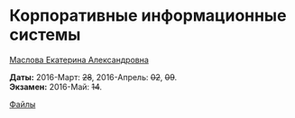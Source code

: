 # Корпоративные информационные системы

[Маслова Екатерина Александровна](https://www.hse.ru/staff/eamaslova)

**Даты:** 2016-Март: ~~28~~, 2016-Апрель: ~~02~~, ~~09~~.  
**Экзамен:** 2016-Май: ~~14~~.

[Файлы](https://yadi.sk/d/l6_9Wl7Trgnix/160328%2C%20Корпоративные%20информационные%20системы)

